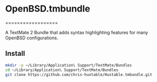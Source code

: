 # OpenBSD.tmbundle
==================

A TextMate 2 Bundle that adds syntax highlighting features for many OpenBSD configurations.

Install
-------

```sh
mkdir -p ~/Library/Application\ Support/TextMate/Bundles
cd ~/Library/Application\ Support/TextMate/Bundles
git clone https://github.com/chris-huxtable/Huxtable.tmbundle.git
```
